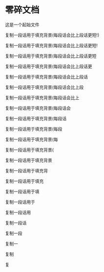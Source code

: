 # 零碎文档

这是一个起始文件

复制一段话用于填充背景(每段话会比上段话更短!)

复制一段话用于填充背景(每段话会比上段话更短!

复制一段话用于填充背景(每段话会比上段话更短

复制一段话用于填充背景(每段话会比上段话更

复制一段话用于填充背景(每段话会比上段话

复制一段话用于填充背景(每段话会比上段

复制一段话用于填充背景(每段话会比上

复制一段话用于填充背景(每段话会

复制一段话用于填充背景(每段话

复制一段话用于填充背景(每段

复制一段话用于填充背景(每

复制一段话用于填充背景(

复制一段话用于填充背景

复制一段话用于填充背

复制一段话用于填充

复制一段话用于填

复制一段话用于

复制一段话用

复制一段话

复制一段

复制一

复制

复
